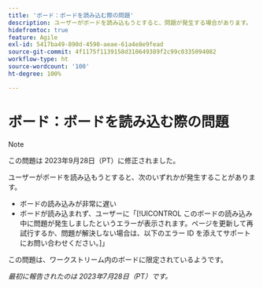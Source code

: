 ```yaml
---
title: 'ボード：ボードを読み込む際の問題'
description: ユーザーがボードを読み込もうとすると、問題が発生する場合があります。
hidefromtoc: true
feature: Agile
exl-id: 5417ba49-890d-4590-aeae-61a4e8e9fead
source-git-commit: 4f1175f1139158d310649389f2c99c0335094082
workflow-type: ht
source-wordcount: '100'
ht-degree: 100%

---
```


# ボード：ボードを読み込む際の問題

>[!NOTE]
>
>この問題は 2023年9月28日（PT）に修正されました。

ユーザーがボードを読み込もうとすると、次のいずれかが発生することがあります。

* ボードの読み込みが非常に遅い
* ボードが読み込まれず、ユーザーに「[!UICONTROL このボードの読み込み中に問題が発生しましたというエラーが表示されます。ページを更新して再試行するか、問題が解決しない場合は、以下のエラー ID を添えてサポートにお問い合わせください。]」

この問題は、ワークストリーム内のボードに限定されているようです。

_最初に報告されたのは 2023年7月28日（PT）です。_
